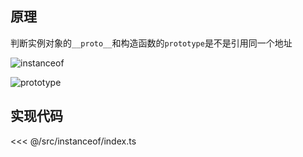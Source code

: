 ## 原理

判断实例对象的`__proto__`和构造函数的`prototype`是不是引用同一个地址

![instanceof](@images/src/instanceof/images/instanceof.png)

![prototype](@images/src/instanceof/images/prototype.png)

## 实现代码

<<< @/src/instanceof/index.ts

